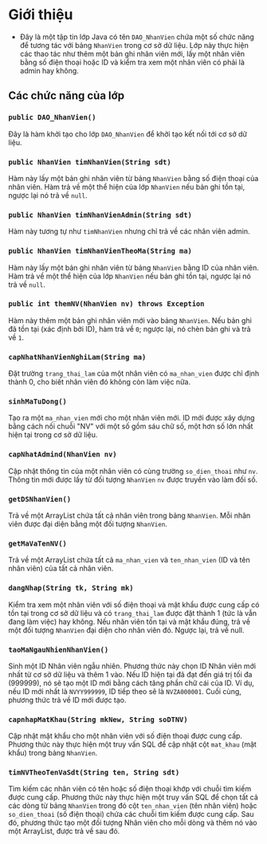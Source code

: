 # Giới thiệu
- Đây là một tập tin lớp Java có tên `DAO_NhanVien` chứa một số chức năng để tương tác với bảng `NhanVien` trong cơ sở dữ liệu. Lớp này thực hiện các thao tác như thêm một bản ghi nhân viên mới, lấy một nhân viên bằng số điện thoại hoặc ID và kiểm tra xem một nhân viên có phải là admin hay không.

## Các chức năng của lớp

### `public DAO_NhanVien()`
Đây là hàm khởi tạo cho lớp `DAO_NhanVien` để khởi tạo kết nối tới cơ sở dữ liệu.

### `public NhanVien timNhanVien(String sdt)`
Hàm này lấy một bản ghi nhân viên từ bảng `NhanVien` bằng số điện thoại của nhân viên. Hàm trả về một thể hiện của lớp `NhanVien` nếu bản ghi tồn tại, ngược lại nó trả về `null`.

### `public NhanVien timNhanVienAdmin(String sdt)`
Hàm này tương tự như `timNhanVien` nhưng chỉ trả về các nhân viên admin.

### `public NhanVien timNhanVienTheoMa(String ma)`
Hàm này lấy một bản ghi nhân viên từ bảng `NhanVien` bằng ID của nhân viên. Hàm trả về một thể hiện của lớp `NhanVien` nếu bản ghi tồn tại, ngược lại nó trả về `null`.

### `public int themNV(NhanVien nv) throws Exception`
Hàm này thêm một bản ghi nhân viên mới vào bảng `NhanVien`. Nếu bản ghi đã tồn tại (xác định bởi ID), hàm trả về `0`; ngược lại, nó chèn bản ghi và trả về `1`.

### `capNhatNhanVienNghiLam(String ma)`
Đặt trường `trang_thai_lam` của một nhân viên có `ma_nhan_vien` được chỉ định thành 0, cho biết nhân viên đó không còn làm việc nữa.

### `sinhMaTuDong()`
Tạo ra một `ma_nhan_vien` mới cho một nhân viên mới. ID mới được xây dựng bằng cách nối chuỗi "NV" với một số gồm sáu chữ số, một hơn số lớn nhất hiện tại trong cơ sở dữ liệu.

### `capNhatAdmind(NhanVien nv)`
Cập nhật thông tin của một nhân viên có cùng trường `so_dien_thoai` như `nv`. Thông tin mới được lấy từ đối tượng `NhanVien` `nv` được truyền vào làm đối số.

### `getDSNhanVien()`
Trả về một ArrayList chứa tất cả nhân viên trong bảng `NhanVien`. Mỗi nhân viên được đại diện bằng một đối tượng `NhanVien`.

### `getMaVaTenNV()`
Trả về một ArrayList chứa tất cả `ma_nhan_vien` và `ten_nhan_vien` (ID và tên nhân viên) của tất cả nhân viên.

### `dangNhap(String tk, String mk)`
Kiểm tra xem một nhân viên với số điện thoại và mật khẩu được cung cấp có tồn tại trong cơ sở dữ liệu và có `trang_thai_lam` được đặt thành 1 (tức là vẫn đang làm việc) hay không. Nếu nhân viên tồn tại và mật khẩu đúng, trả về một đối tượng `NhanVien` đại diện cho nhân viên đó. Ngược lại, trả về null.

### `taoMaNgauNhienNhanVien()`
Sinh một ID Nhân viên ngẫu nhiên. Phương thức này chọn ID Nhân viên mới nhất từ cơ sở dữ liệu và thêm 1 vào. Nếu ID hiện tại đã đạt đến giá trị tối đa (999999), nó sẽ tạo một ID mới bằng cách tăng phần chữ cái của ID. Ví dụ, nếu ID mới nhất là `NVYY999999`, ID tiếp theo sẽ là `NVZA000001`. Cuối cùng, phương thức trả về ID mới được tạo.

### `capnhapMatKhau(String mkNew, String soDTNV)` 
Cập nhật mật khẩu cho một nhân viên với số điện thoại được cung cấp. Phương thức này thực hiện một truy vấn SQL để cập nhật cột `mat_khau` (mật khẩu) trong bảng `NhanVien`.

### `timNVTheoTenVaSdt(String ten, String sdt)`
Tìm kiếm các nhân viên có tên hoặc số điện thoại khớp với chuỗi tìm kiếm được cung cấp. Phương thức này thực hiện một truy vấn SQL để chọn tất cả các dòng từ bảng `NhanVien` trong đó cột `ten_nhan_vien` (tên nhân viên) hoặc `so_dien_thoai` (số điện thoại) chứa các chuỗi tìm kiếm được cung cấp. Sau đó, phương thức tạo một đối tượng Nhân viên cho mỗi dòng và thêm nó vào một ArrayList, được trả về sau đó.
